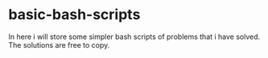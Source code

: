 # basic-bash-scripts
In here i will store some simpler bash scripts of problems that i have solved. The solutions are free to copy.  
